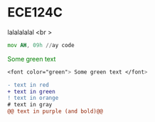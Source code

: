 # ECE124C
lalalalalal <br \>

```asm
mov AH, 09h //ay code
```
<span style="color: green"> Some green text </span>
```css
<font color="green"> Some green text </font>
```
```diff
- text in red
+ text in green
! text in orange
# text in gray
@@ text in purple (and bold)@@
```
